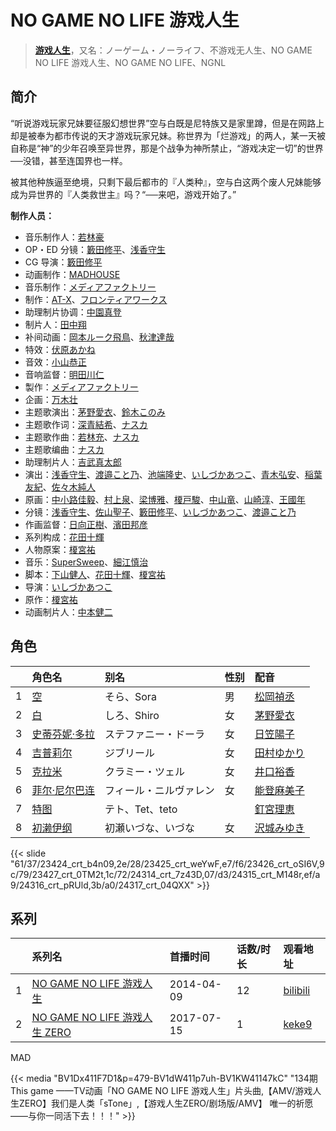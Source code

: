 # NO GAME NO LIFE 游戏人生


> <u>**[游戏人生](https://bgm.tv/subject/79227)**</u>，又名：ノーゲーム・ノーライフ、不游戏无人生、NO GAME NO LIFE 游戏人生、NO GAME NO LIFE、NGNL

## 简介

“听说游戏玩家兄妹要征服幻想世界”空与白既是尼特族又是家里蹲，但是在网路上却是被奉为都市传说的天才游戏玩家兄妹。称世界为「烂游戏」的两人，某一天被自称是“神”的少年召唤至异世界，那是个战争为神所禁止，“游戏决定一切”的世界──没错，甚至连国界也一样。

被其他种族逼至绝境，只剩下最后都市的『人类种』，空与白这两个废人兄妹能够成为异世界的『人类救世主』吗？“──来吧，游戏开始了。”

**制作人员：**
- 音乐制作人：[若林豪](https://bgm.tv/person/48932)
- OP・ED 分镜：[籔田修平](https://bgm.tv/person/26106)、[浅香守生](https://bgm.tv/person/40)
- CG 导演：[籔田修平](https://bgm.tv/person/26106)
- 动画制作：[MADHOUSE](https://bgm.tv/person/603)
- 音乐制作：[メディアファクトリー](https://bgm.tv/person/1226)
- 制作：[AT-X](https://bgm.tv/person/230)、[フロンティアワークス](https://bgm.tv/person/1495)
- 助理制片协调：[中園真登](https://bgm.tv/person/26481)
- 制片人：[田中翔](https://bgm.tv/person/33715)
- 补间动画：[岡本ルーク飛鳥](https://bgm.tv/person/50728)、[秋津達哉](https://bgm.tv/person/57397)
- 特效：[伏原あかね](https://bgm.tv/person/25630)
- 音效：[小山恭正](https://bgm.tv/person/19185)
- 音响监督：[明田川仁](https://bgm.tv/person/477)
- 製作：[メディアファクトリー](https://bgm.tv/person/1226)
- 企画：[万木壮](https://bgm.tv/person/14101)
- 主题歌演出：[茅野愛衣](https://bgm.tv/person/5847)、[鈴木このみ](https://bgm.tv/person/8401)
- 主题歌作词：[深青結希](https://bgm.tv/person/9980)、[ナスカ](https://bgm.tv/person/14605)
- 主题歌作曲：[若林充](https://bgm.tv/person/9984)、[ナスカ](https://bgm.tv/person/14605)
- 主题歌编曲：[ナスカ](https://bgm.tv/person/14605)
- 助理制片人：[吉武真太郎](https://bgm.tv/person/35955)
- 演出：[浅香守生](https://bgm.tv/person/40)、[渡邉こと乃](https://bgm.tv/person/15242)、[池端隆史](https://bgm.tv/person/1614)、[いしづかあつこ](https://bgm.tv/person/6361)、[青木弘安](https://bgm.tv/person/27882)、[稲葉友紀](https://bgm.tv/person/26717)、[佐々木純人](https://bgm.tv/person/16011)
- 原画：[中小路佳毅](https://bgm.tv/person/27097)、[村上泉](https://bgm.tv/person/26527)、[梁博雅](https://bgm.tv/person/15512)、[榎戸駿](https://bgm.tv/person/19513)、[中山竜](https://bgm.tv/person/12606)、[山崎淳](https://bgm.tv/person/29725)、[王國年](https://bgm.tv/person/13926)
- 分镜：[浅香守生](https://bgm.tv/person/40)、[佐山聖子](https://bgm.tv/person/900)、[籔田修平](https://bgm.tv/person/26106)、[いしづかあつこ](https://bgm.tv/person/6361)、[渡邉こと乃](https://bgm.tv/person/15242)
- 作画监督：[日向正樹](https://bgm.tv/person/19948)、[濱田邦彦](https://bgm.tv/person/3078)
- 系列构成：[花田十輝](https://bgm.tv/person/262)
- 人物原案：[榎宮祐](https://bgm.tv/person/6664)
- 音乐：[SuperSweep](https://bgm.tv/person/9894)、[細江慎治](https://bgm.tv/person/6551)
- 脚本：[下山健人](https://bgm.tv/person/11080)、[花田十輝](https://bgm.tv/person/262)、[榎宮祐](https://bgm.tv/person/6664)
- 导演：[いしづかあつこ](https://bgm.tv/person/6361)
- 原作：[榎宮祐](https://bgm.tv/person/6664)
- 动画制片人：[中本健二](https://bgm.tv/person/30001)

## 角色

|     |   角色名   |   别名  | 性别 |  配音  |
|:--- |:------  |:----      |:---  |:--   |
| 1 | [空](https://bgm.tv/character/23424) | そら、Sora | 男 | [松岡禎丞](https://bgm.tv/person/5764) |
| 2 | [白](https://bgm.tv/character/23425) | しろ、Shiro | 女 | [茅野愛衣](https://bgm.tv/person/5847) |
| 3 | [史蒂芬妮·多拉](https://bgm.tv/character/23426) | ステファニー・ドーラ | 女 | [日笠陽子](https://bgm.tv/person/5119) |
| 4 | [吉普莉尔](https://bgm.tv/character/23427) | ジブリール | 女 | [田村ゆかり](https://bgm.tv/person/3965) |
| 5 | [克拉米](https://bgm.tv/character/24314) | クラミー・ツェル | 女 | [井口裕香](https://bgm.tv/person/4851) |
| 6 | [菲尔·尼尔巴连](https://bgm.tv/character/24315) | フィール・ニルヴァレン | 女 | [能登麻美子](https://bgm.tv/person/3827) |
| 7 | [特图](https://bgm.tv/character/24316) | テト、Tet、teto |  | [釘宮理恵](https://bgm.tv/person/3936) |
| 8 | [初濑伊纲](https://bgm.tv/character/24317) | 初瀬いづな、いづな | 女 | [沢城みゆき](https://bgm.tv/person/4244) |

{{< slide "61/37/23424_crt_b4n09,2e/28/23425_crt_weYwF,e7/f6/23426_crt_oSI6V,9c/79/23427_crt_0TM2t,1c/72/24314_crt_7z43D,07/d3/24315_crt_M148r,ef/a9/24316_crt_pRUld,3b/a0/24317_crt_04QXX" >}}

## 系列

|     | 系列名                       | 首播时间       | 话数/时长 | 观看地址                                                     |
| :-- | :------------------------ | :--------- | :---- | :------------------------------------------------------- |
| 1   |[NO GAME NO LIFE 游戏人生](https://bgm.tv/subject/79227)| 2014-04-09 | 12    | [bilibili](https://www.bilibili.com/bangumi/play/ep4371) |
| 2   |[NO GAME NO LIFE 游戏人生 ZERO](https://bgm.tv/subject/187276)| 2017-07-15 | 1     | [keke9](https://www.keke9.app/play/8284-4-51045.html)    |


MAD

{{< media  "BV1Dx411F7D1&p=479-BV1dW411p7uh-BV1KW41147kC" 
"134期  This game ——TV动画「NO GAME NO LIFE 游戏人生」片头曲,【AMV/游戏人生ZERO】我们是人类「sTone」,【游戏人生ZERO/剧场版/AMV】 唯一的祈愿——与你一同活下去！！！" >}}

